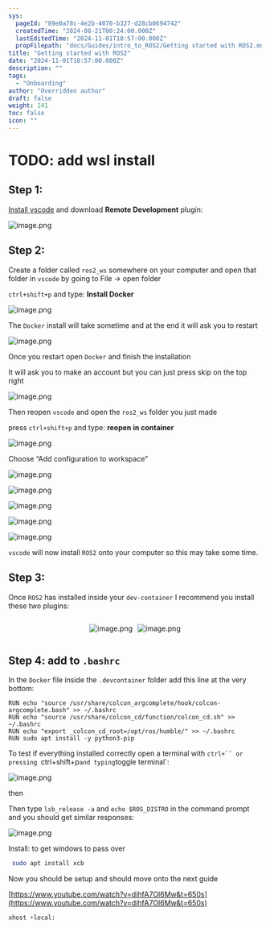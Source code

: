 ```yaml
---
sys:
  pageId: "89e0a78c-4e2b-4070-b327-d28cb0694742"
  createdTime: "2024-08-21T00:24:00.000Z"
  lastEditedTime: "2024-11-01T18:57:00.000Z"
  propFilepath: "docs/Guides/intro_to_ROS2/Getting started with ROS2.md"
title: "Getting started with ROS2"
date: "2024-11-01T18:57:00.000Z"
description: ""
tags:
  - "Onboarding"
author: "Overridden author"
draft: false
weight: 141
toc: false
icon: ""
---
```


# TODO: add wsl install

## Step 1:

[Install vscode](https://code.visualstudio.com/download) and download **Remote Development** plugin:

![image.png](https://prod-files-secure.s3.us-west-2.amazonaws.com/d518164a-d88e-44d1-a4ee-3adb3bd8bce0/efb52993-1881-4a40-b95e-6f020334f022/image.png?X-Amz-Algorithm=AWS4-HMAC-SHA256&X-Amz-Content-Sha256=UNSIGNED-PAYLOAD&X-Amz-Credential=ASIAZI2LB466U3CMP5PT%2F20250217%2Fus-west-2%2Fs3%2Faws4_request&X-Amz-Date=20250217T121420Z&X-Amz-Expires=3600&X-Amz-Security-Token=IQoJb3JpZ2luX2VjEEwaCXVzLXdlc3QtMiJIMEYCIQDFK0nkkwPZugOtxqeyqnxtHx0KMbLC3vMucNBLwfNdkQIhAJgGTyBMRBOp4kzb1wqhWwcaWyx3x6vK7N0CNh%2BEK2JfKv8DCHUQABoMNjM3NDIzMTgzODA1IgzndrkLZFBWaVpMmr0q3AOx8ytXm7zP%2FGuUkv0L4nU8UxW3cihaKs4B5v14Db9p4WdMCr9WpzYLfSmjJxoxQSqpDDg%2FX8vPSNdCfzmVkgJjtl%2BzVZ7rZk%2BXdXeiQz3RMF5XHl%2BRzX%2BQlqROffJ9NuoRuokchvXcxajI9XMLOyCozvHIb6YFontwbmc5WEI8iV9SDBg%2BYFsLRDh1K662kO3ofh6zzErdEs2M9aWq7lz1gGdlWPZsSUuVNrvXg4f2W%2F3FkF0p9IdsO%2B6Czc5aizKPlcZm0DURBv5I%2BD8%2FejLKzA3k95XvdUAnyO3%2FvqmQyGPP1EMy7RAs2L6haLz8ypB6tXP9SPfje8Cqtb7XgMOocCXPBeNjcPoxksX2iik%2FNmVTsvgj3GYfmitsz1yP1suSi55fO4uRIPpRIHY5glSmz0oD0COXyq2fiWUXbqKtxI8cO0f6I9pTZFxhZJ9R3SrvhE6HTfz9WJWHdFxW%2F2A0WjkXyUdMSsNEp%2BLTFW1CKIsMfGrHWrbZE4dYPUC7J1BK7PJKrUSUfPm0KYXLRTD6lJ4nj8133MzrvaU%2FQiXrEE5wFDTHRqqhT4cwCZJ9oIQre5rORLtsbF3DdS66qbtVzfO5rV5%2Bcx4RhhLDawRcuOGEKD%2F4xgn6lvJEtzCFv8y9BjqkAXcGdefAKoNqY1c61p3RP61N%2Bh6EEKnngscsnbKtEoUjUfsTyfSbu9qT63YlIYqbDEAiNh%2BJmL3bnyCxnr20tx3JKUPdBt%2BnkaJAaFn2DDJyX720%2BH9XAua0Z%2Bs0NnhdlFNFm0mdyECo3hPVV004Gv7f0mHws4unHCGfu6q7phBi3dxEeB6iqA6mAGOosYJfCj80nYr0I2uJrhU4XKaevMjTaBLJ&X-Amz-Signature=52dc6a207eeddcff0054e895d00f45e95fce3f777a2764e841b3dcef3c4f030c&X-Amz-SignedHeaders=host&x-id=GetObject)

## Step 2:

Create a folder called `ros2_ws` somewhere on your computer and open that folder in `vscode` by going to File → open folder 

`ctrl+shift+p` and type: **Install Docker**

![image.png](https://prod-files-secure.s3.us-west-2.amazonaws.com/d518164a-d88e-44d1-a4ee-3adb3bd8bce0/2269dc0e-1cd5-47ff-bceb-c04ad9b2eab0/image.png?X-Amz-Algorithm=AWS4-HMAC-SHA256&X-Amz-Content-Sha256=UNSIGNED-PAYLOAD&X-Amz-Credential=ASIAZI2LB466U3CMP5PT%2F20250217%2Fus-west-2%2Fs3%2Faws4_request&X-Amz-Date=20250217T121420Z&X-Amz-Expires=3600&X-Amz-Security-Token=IQoJb3JpZ2luX2VjEEwaCXVzLXdlc3QtMiJIMEYCIQDFK0nkkwPZugOtxqeyqnxtHx0KMbLC3vMucNBLwfNdkQIhAJgGTyBMRBOp4kzb1wqhWwcaWyx3x6vK7N0CNh%2BEK2JfKv8DCHUQABoMNjM3NDIzMTgzODA1IgzndrkLZFBWaVpMmr0q3AOx8ytXm7zP%2FGuUkv0L4nU8UxW3cihaKs4B5v14Db9p4WdMCr9WpzYLfSmjJxoxQSqpDDg%2FX8vPSNdCfzmVkgJjtl%2BzVZ7rZk%2BXdXeiQz3RMF5XHl%2BRzX%2BQlqROffJ9NuoRuokchvXcxajI9XMLOyCozvHIb6YFontwbmc5WEI8iV9SDBg%2BYFsLRDh1K662kO3ofh6zzErdEs2M9aWq7lz1gGdlWPZsSUuVNrvXg4f2W%2F3FkF0p9IdsO%2B6Czc5aizKPlcZm0DURBv5I%2BD8%2FejLKzA3k95XvdUAnyO3%2FvqmQyGPP1EMy7RAs2L6haLz8ypB6tXP9SPfje8Cqtb7XgMOocCXPBeNjcPoxksX2iik%2FNmVTsvgj3GYfmitsz1yP1suSi55fO4uRIPpRIHY5glSmz0oD0COXyq2fiWUXbqKtxI8cO0f6I9pTZFxhZJ9R3SrvhE6HTfz9WJWHdFxW%2F2A0WjkXyUdMSsNEp%2BLTFW1CKIsMfGrHWrbZE4dYPUC7J1BK7PJKrUSUfPm0KYXLRTD6lJ4nj8133MzrvaU%2FQiXrEE5wFDTHRqqhT4cwCZJ9oIQre5rORLtsbF3DdS66qbtVzfO5rV5%2Bcx4RhhLDawRcuOGEKD%2F4xgn6lvJEtzCFv8y9BjqkAXcGdefAKoNqY1c61p3RP61N%2Bh6EEKnngscsnbKtEoUjUfsTyfSbu9qT63YlIYqbDEAiNh%2BJmL3bnyCxnr20tx3JKUPdBt%2BnkaJAaFn2DDJyX720%2BH9XAua0Z%2Bs0NnhdlFNFm0mdyECo3hPVV004Gv7f0mHws4unHCGfu6q7phBi3dxEeB6iqA6mAGOosYJfCj80nYr0I2uJrhU4XKaevMjTaBLJ&X-Amz-Signature=71e671f0a812f5b3d2bc6e5ed6b55768ae287e264710963769cd2008946f5fbf&X-Amz-SignedHeaders=host&x-id=GetObject)

The `Docker` install will take sometime and at the end it will ask you to restart

![image.png](https://prod-files-secure.s3.us-west-2.amazonaws.com/d518164a-d88e-44d1-a4ee-3adb3bd8bce0/ed233f78-be33-4b1f-b89c-9c346c0e961e/image.png?X-Amz-Algorithm=AWS4-HMAC-SHA256&X-Amz-Content-Sha256=UNSIGNED-PAYLOAD&X-Amz-Credential=ASIAZI2LB466U3CMP5PT%2F20250217%2Fus-west-2%2Fs3%2Faws4_request&X-Amz-Date=20250217T121420Z&X-Amz-Expires=3600&X-Amz-Security-Token=IQoJb3JpZ2luX2VjEEwaCXVzLXdlc3QtMiJIMEYCIQDFK0nkkwPZugOtxqeyqnxtHx0KMbLC3vMucNBLwfNdkQIhAJgGTyBMRBOp4kzb1wqhWwcaWyx3x6vK7N0CNh%2BEK2JfKv8DCHUQABoMNjM3NDIzMTgzODA1IgzndrkLZFBWaVpMmr0q3AOx8ytXm7zP%2FGuUkv0L4nU8UxW3cihaKs4B5v14Db9p4WdMCr9WpzYLfSmjJxoxQSqpDDg%2FX8vPSNdCfzmVkgJjtl%2BzVZ7rZk%2BXdXeiQz3RMF5XHl%2BRzX%2BQlqROffJ9NuoRuokchvXcxajI9XMLOyCozvHIb6YFontwbmc5WEI8iV9SDBg%2BYFsLRDh1K662kO3ofh6zzErdEs2M9aWq7lz1gGdlWPZsSUuVNrvXg4f2W%2F3FkF0p9IdsO%2B6Czc5aizKPlcZm0DURBv5I%2BD8%2FejLKzA3k95XvdUAnyO3%2FvqmQyGPP1EMy7RAs2L6haLz8ypB6tXP9SPfje8Cqtb7XgMOocCXPBeNjcPoxksX2iik%2FNmVTsvgj3GYfmitsz1yP1suSi55fO4uRIPpRIHY5glSmz0oD0COXyq2fiWUXbqKtxI8cO0f6I9pTZFxhZJ9R3SrvhE6HTfz9WJWHdFxW%2F2A0WjkXyUdMSsNEp%2BLTFW1CKIsMfGrHWrbZE4dYPUC7J1BK7PJKrUSUfPm0KYXLRTD6lJ4nj8133MzrvaU%2FQiXrEE5wFDTHRqqhT4cwCZJ9oIQre5rORLtsbF3DdS66qbtVzfO5rV5%2Bcx4RhhLDawRcuOGEKD%2F4xgn6lvJEtzCFv8y9BjqkAXcGdefAKoNqY1c61p3RP61N%2Bh6EEKnngscsnbKtEoUjUfsTyfSbu9qT63YlIYqbDEAiNh%2BJmL3bnyCxnr20tx3JKUPdBt%2BnkaJAaFn2DDJyX720%2BH9XAua0Z%2Bs0NnhdlFNFm0mdyECo3hPVV004Gv7f0mHws4unHCGfu6q7phBi3dxEeB6iqA6mAGOosYJfCj80nYr0I2uJrhU4XKaevMjTaBLJ&X-Amz-Signature=a29db22a98386e3c25d62075f3b9e4943d2d8f30051dff8f77c36ce54642b701&X-Amz-SignedHeaders=host&x-id=GetObject)

Once you restart open `Docker` and finish the installation

It will ask you to make an account but you can just press skip on the top right

![image.png](https://prod-files-secure.s3.us-west-2.amazonaws.com/d518164a-d88e-44d1-a4ee-3adb3bd8bce0/21010ad9-1659-4fd9-9f59-9932a09b2a3d/image.png?X-Amz-Algorithm=AWS4-HMAC-SHA256&X-Amz-Content-Sha256=UNSIGNED-PAYLOAD&X-Amz-Credential=ASIAZI2LB466U3CMP5PT%2F20250217%2Fus-west-2%2Fs3%2Faws4_request&X-Amz-Date=20250217T121420Z&X-Amz-Expires=3600&X-Amz-Security-Token=IQoJb3JpZ2luX2VjEEwaCXVzLXdlc3QtMiJIMEYCIQDFK0nkkwPZugOtxqeyqnxtHx0KMbLC3vMucNBLwfNdkQIhAJgGTyBMRBOp4kzb1wqhWwcaWyx3x6vK7N0CNh%2BEK2JfKv8DCHUQABoMNjM3NDIzMTgzODA1IgzndrkLZFBWaVpMmr0q3AOx8ytXm7zP%2FGuUkv0L4nU8UxW3cihaKs4B5v14Db9p4WdMCr9WpzYLfSmjJxoxQSqpDDg%2FX8vPSNdCfzmVkgJjtl%2BzVZ7rZk%2BXdXeiQz3RMF5XHl%2BRzX%2BQlqROffJ9NuoRuokchvXcxajI9XMLOyCozvHIb6YFontwbmc5WEI8iV9SDBg%2BYFsLRDh1K662kO3ofh6zzErdEs2M9aWq7lz1gGdlWPZsSUuVNrvXg4f2W%2F3FkF0p9IdsO%2B6Czc5aizKPlcZm0DURBv5I%2BD8%2FejLKzA3k95XvdUAnyO3%2FvqmQyGPP1EMy7RAs2L6haLz8ypB6tXP9SPfje8Cqtb7XgMOocCXPBeNjcPoxksX2iik%2FNmVTsvgj3GYfmitsz1yP1suSi55fO4uRIPpRIHY5glSmz0oD0COXyq2fiWUXbqKtxI8cO0f6I9pTZFxhZJ9R3SrvhE6HTfz9WJWHdFxW%2F2A0WjkXyUdMSsNEp%2BLTFW1CKIsMfGrHWrbZE4dYPUC7J1BK7PJKrUSUfPm0KYXLRTD6lJ4nj8133MzrvaU%2FQiXrEE5wFDTHRqqhT4cwCZJ9oIQre5rORLtsbF3DdS66qbtVzfO5rV5%2Bcx4RhhLDawRcuOGEKD%2F4xgn6lvJEtzCFv8y9BjqkAXcGdefAKoNqY1c61p3RP61N%2Bh6EEKnngscsnbKtEoUjUfsTyfSbu9qT63YlIYqbDEAiNh%2BJmL3bnyCxnr20tx3JKUPdBt%2BnkaJAaFn2DDJyX720%2BH9XAua0Z%2Bs0NnhdlFNFm0mdyECo3hPVV004Gv7f0mHws4unHCGfu6q7phBi3dxEeB6iqA6mAGOosYJfCj80nYr0I2uJrhU4XKaevMjTaBLJ&X-Amz-Signature=9d13321ca7c33f51c956ddf69470f46f53b381d8f7bc101c6f29fdc330307872&X-Amz-SignedHeaders=host&x-id=GetObject)

Then reopen `vscode` and open the `ros2_ws` folder you just made

press `ctrl+shift+p` and type: **reopen in container**

![image.png](https://prod-files-secure.s3.us-west-2.amazonaws.com/d518164a-d88e-44d1-a4ee-3adb3bd8bce0/4e93b8c2-41ad-488c-8095-c74205196118/image.png?X-Amz-Algorithm=AWS4-HMAC-SHA256&X-Amz-Content-Sha256=UNSIGNED-PAYLOAD&X-Amz-Credential=ASIAZI2LB466U3CMP5PT%2F20250217%2Fus-west-2%2Fs3%2Faws4_request&X-Amz-Date=20250217T121420Z&X-Amz-Expires=3600&X-Amz-Security-Token=IQoJb3JpZ2luX2VjEEwaCXVzLXdlc3QtMiJIMEYCIQDFK0nkkwPZugOtxqeyqnxtHx0KMbLC3vMucNBLwfNdkQIhAJgGTyBMRBOp4kzb1wqhWwcaWyx3x6vK7N0CNh%2BEK2JfKv8DCHUQABoMNjM3NDIzMTgzODA1IgzndrkLZFBWaVpMmr0q3AOx8ytXm7zP%2FGuUkv0L4nU8UxW3cihaKs4B5v14Db9p4WdMCr9WpzYLfSmjJxoxQSqpDDg%2FX8vPSNdCfzmVkgJjtl%2BzVZ7rZk%2BXdXeiQz3RMF5XHl%2BRzX%2BQlqROffJ9NuoRuokchvXcxajI9XMLOyCozvHIb6YFontwbmc5WEI8iV9SDBg%2BYFsLRDh1K662kO3ofh6zzErdEs2M9aWq7lz1gGdlWPZsSUuVNrvXg4f2W%2F3FkF0p9IdsO%2B6Czc5aizKPlcZm0DURBv5I%2BD8%2FejLKzA3k95XvdUAnyO3%2FvqmQyGPP1EMy7RAs2L6haLz8ypB6tXP9SPfje8Cqtb7XgMOocCXPBeNjcPoxksX2iik%2FNmVTsvgj3GYfmitsz1yP1suSi55fO4uRIPpRIHY5glSmz0oD0COXyq2fiWUXbqKtxI8cO0f6I9pTZFxhZJ9R3SrvhE6HTfz9WJWHdFxW%2F2A0WjkXyUdMSsNEp%2BLTFW1CKIsMfGrHWrbZE4dYPUC7J1BK7PJKrUSUfPm0KYXLRTD6lJ4nj8133MzrvaU%2FQiXrEE5wFDTHRqqhT4cwCZJ9oIQre5rORLtsbF3DdS66qbtVzfO5rV5%2Bcx4RhhLDawRcuOGEKD%2F4xgn6lvJEtzCFv8y9BjqkAXcGdefAKoNqY1c61p3RP61N%2Bh6EEKnngscsnbKtEoUjUfsTyfSbu9qT63YlIYqbDEAiNh%2BJmL3bnyCxnr20tx3JKUPdBt%2BnkaJAaFn2DDJyX720%2BH9XAua0Z%2Bs0NnhdlFNFm0mdyECo3hPVV004Gv7f0mHws4unHCGfu6q7phBi3dxEeB6iqA6mAGOosYJfCj80nYr0I2uJrhU4XKaevMjTaBLJ&X-Amz-Signature=ee63d12047913facb960d98137d500686e0bcc37cd995f8dea1efd9c38feca49&X-Amz-SignedHeaders=host&x-id=GetObject)

Choose “Add configuration to workspace”

![image.png](https://prod-files-secure.s3.us-west-2.amazonaws.com/d518164a-d88e-44d1-a4ee-3adb3bd8bce0/9560b282-5060-4989-ba37-97e7b2c22476/image.png?X-Amz-Algorithm=AWS4-HMAC-SHA256&X-Amz-Content-Sha256=UNSIGNED-PAYLOAD&X-Amz-Credential=ASIAZI2LB466U3CMP5PT%2F20250217%2Fus-west-2%2Fs3%2Faws4_request&X-Amz-Date=20250217T121420Z&X-Amz-Expires=3600&X-Amz-Security-Token=IQoJb3JpZ2luX2VjEEwaCXVzLXdlc3QtMiJIMEYCIQDFK0nkkwPZugOtxqeyqnxtHx0KMbLC3vMucNBLwfNdkQIhAJgGTyBMRBOp4kzb1wqhWwcaWyx3x6vK7N0CNh%2BEK2JfKv8DCHUQABoMNjM3NDIzMTgzODA1IgzndrkLZFBWaVpMmr0q3AOx8ytXm7zP%2FGuUkv0L4nU8UxW3cihaKs4B5v14Db9p4WdMCr9WpzYLfSmjJxoxQSqpDDg%2FX8vPSNdCfzmVkgJjtl%2BzVZ7rZk%2BXdXeiQz3RMF5XHl%2BRzX%2BQlqROffJ9NuoRuokchvXcxajI9XMLOyCozvHIb6YFontwbmc5WEI8iV9SDBg%2BYFsLRDh1K662kO3ofh6zzErdEs2M9aWq7lz1gGdlWPZsSUuVNrvXg4f2W%2F3FkF0p9IdsO%2B6Czc5aizKPlcZm0DURBv5I%2BD8%2FejLKzA3k95XvdUAnyO3%2FvqmQyGPP1EMy7RAs2L6haLz8ypB6tXP9SPfje8Cqtb7XgMOocCXPBeNjcPoxksX2iik%2FNmVTsvgj3GYfmitsz1yP1suSi55fO4uRIPpRIHY5glSmz0oD0COXyq2fiWUXbqKtxI8cO0f6I9pTZFxhZJ9R3SrvhE6HTfz9WJWHdFxW%2F2A0WjkXyUdMSsNEp%2BLTFW1CKIsMfGrHWrbZE4dYPUC7J1BK7PJKrUSUfPm0KYXLRTD6lJ4nj8133MzrvaU%2FQiXrEE5wFDTHRqqhT4cwCZJ9oIQre5rORLtsbF3DdS66qbtVzfO5rV5%2Bcx4RhhLDawRcuOGEKD%2F4xgn6lvJEtzCFv8y9BjqkAXcGdefAKoNqY1c61p3RP61N%2Bh6EEKnngscsnbKtEoUjUfsTyfSbu9qT63YlIYqbDEAiNh%2BJmL3bnyCxnr20tx3JKUPdBt%2BnkaJAaFn2DDJyX720%2BH9XAua0Z%2Bs0NnhdlFNFm0mdyECo3hPVV004Gv7f0mHws4unHCGfu6q7phBi3dxEeB6iqA6mAGOosYJfCj80nYr0I2uJrhU4XKaevMjTaBLJ&X-Amz-Signature=850b1c32a4d86325ac3a7c27ae898daa1d50dbfc974562ea4b36a2c230a6752b&X-Amz-SignedHeaders=host&x-id=GetObject)

![image.png](https://prod-files-secure.s3.us-west-2.amazonaws.com/d518164a-d88e-44d1-a4ee-3adb3bd8bce0/2ee63f81-886b-48e8-a553-dc6e5eac99e4/image.png?X-Amz-Algorithm=AWS4-HMAC-SHA256&X-Amz-Content-Sha256=UNSIGNED-PAYLOAD&X-Amz-Credential=ASIAZI2LB466U3CMP5PT%2F20250217%2Fus-west-2%2Fs3%2Faws4_request&X-Amz-Date=20250217T121420Z&X-Amz-Expires=3600&X-Amz-Security-Token=IQoJb3JpZ2luX2VjEEwaCXVzLXdlc3QtMiJIMEYCIQDFK0nkkwPZugOtxqeyqnxtHx0KMbLC3vMucNBLwfNdkQIhAJgGTyBMRBOp4kzb1wqhWwcaWyx3x6vK7N0CNh%2BEK2JfKv8DCHUQABoMNjM3NDIzMTgzODA1IgzndrkLZFBWaVpMmr0q3AOx8ytXm7zP%2FGuUkv0L4nU8UxW3cihaKs4B5v14Db9p4WdMCr9WpzYLfSmjJxoxQSqpDDg%2FX8vPSNdCfzmVkgJjtl%2BzVZ7rZk%2BXdXeiQz3RMF5XHl%2BRzX%2BQlqROffJ9NuoRuokchvXcxajI9XMLOyCozvHIb6YFontwbmc5WEI8iV9SDBg%2BYFsLRDh1K662kO3ofh6zzErdEs2M9aWq7lz1gGdlWPZsSUuVNrvXg4f2W%2F3FkF0p9IdsO%2B6Czc5aizKPlcZm0DURBv5I%2BD8%2FejLKzA3k95XvdUAnyO3%2FvqmQyGPP1EMy7RAs2L6haLz8ypB6tXP9SPfje8Cqtb7XgMOocCXPBeNjcPoxksX2iik%2FNmVTsvgj3GYfmitsz1yP1suSi55fO4uRIPpRIHY5glSmz0oD0COXyq2fiWUXbqKtxI8cO0f6I9pTZFxhZJ9R3SrvhE6HTfz9WJWHdFxW%2F2A0WjkXyUdMSsNEp%2BLTFW1CKIsMfGrHWrbZE4dYPUC7J1BK7PJKrUSUfPm0KYXLRTD6lJ4nj8133MzrvaU%2FQiXrEE5wFDTHRqqhT4cwCZJ9oIQre5rORLtsbF3DdS66qbtVzfO5rV5%2Bcx4RhhLDawRcuOGEKD%2F4xgn6lvJEtzCFv8y9BjqkAXcGdefAKoNqY1c61p3RP61N%2Bh6EEKnngscsnbKtEoUjUfsTyfSbu9qT63YlIYqbDEAiNh%2BJmL3bnyCxnr20tx3JKUPdBt%2BnkaJAaFn2DDJyX720%2BH9XAua0Z%2Bs0NnhdlFNFm0mdyECo3hPVV004Gv7f0mHws4unHCGfu6q7phBi3dxEeB6iqA6mAGOosYJfCj80nYr0I2uJrhU4XKaevMjTaBLJ&X-Amz-Signature=bc550694d656479eae3cc85c38674d7691fa40ee3503024c0ab0f7450d3b0c3f&X-Amz-SignedHeaders=host&x-id=GetObject)

![image.png](https://prod-files-secure.s3.us-west-2.amazonaws.com/d518164a-d88e-44d1-a4ee-3adb3bd8bce0/ae1580b2-b048-407e-aed9-b584224a7a04/image.png?X-Amz-Algorithm=AWS4-HMAC-SHA256&X-Amz-Content-Sha256=UNSIGNED-PAYLOAD&X-Amz-Credential=ASIAZI2LB466U3CMP5PT%2F20250217%2Fus-west-2%2Fs3%2Faws4_request&X-Amz-Date=20250217T121420Z&X-Amz-Expires=3600&X-Amz-Security-Token=IQoJb3JpZ2luX2VjEEwaCXVzLXdlc3QtMiJIMEYCIQDFK0nkkwPZugOtxqeyqnxtHx0KMbLC3vMucNBLwfNdkQIhAJgGTyBMRBOp4kzb1wqhWwcaWyx3x6vK7N0CNh%2BEK2JfKv8DCHUQABoMNjM3NDIzMTgzODA1IgzndrkLZFBWaVpMmr0q3AOx8ytXm7zP%2FGuUkv0L4nU8UxW3cihaKs4B5v14Db9p4WdMCr9WpzYLfSmjJxoxQSqpDDg%2FX8vPSNdCfzmVkgJjtl%2BzVZ7rZk%2BXdXeiQz3RMF5XHl%2BRzX%2BQlqROffJ9NuoRuokchvXcxajI9XMLOyCozvHIb6YFontwbmc5WEI8iV9SDBg%2BYFsLRDh1K662kO3ofh6zzErdEs2M9aWq7lz1gGdlWPZsSUuVNrvXg4f2W%2F3FkF0p9IdsO%2B6Czc5aizKPlcZm0DURBv5I%2BD8%2FejLKzA3k95XvdUAnyO3%2FvqmQyGPP1EMy7RAs2L6haLz8ypB6tXP9SPfje8Cqtb7XgMOocCXPBeNjcPoxksX2iik%2FNmVTsvgj3GYfmitsz1yP1suSi55fO4uRIPpRIHY5glSmz0oD0COXyq2fiWUXbqKtxI8cO0f6I9pTZFxhZJ9R3SrvhE6HTfz9WJWHdFxW%2F2A0WjkXyUdMSsNEp%2BLTFW1CKIsMfGrHWrbZE4dYPUC7J1BK7PJKrUSUfPm0KYXLRTD6lJ4nj8133MzrvaU%2FQiXrEE5wFDTHRqqhT4cwCZJ9oIQre5rORLtsbF3DdS66qbtVzfO5rV5%2Bcx4RhhLDawRcuOGEKD%2F4xgn6lvJEtzCFv8y9BjqkAXcGdefAKoNqY1c61p3RP61N%2Bh6EEKnngscsnbKtEoUjUfsTyfSbu9qT63YlIYqbDEAiNh%2BJmL3bnyCxnr20tx3JKUPdBt%2BnkaJAaFn2DDJyX720%2BH9XAua0Z%2Bs0NnhdlFNFm0mdyECo3hPVV004Gv7f0mHws4unHCGfu6q7phBi3dxEeB6iqA6mAGOosYJfCj80nYr0I2uJrhU4XKaevMjTaBLJ&X-Amz-Signature=1944727b85b3e3793bbe963a8db8cedcadcb4b55cf35e8d2106938907e98960e&X-Amz-SignedHeaders=host&x-id=GetObject)

![image.png](https://prod-files-secure.s3.us-west-2.amazonaws.com/d518164a-d88e-44d1-a4ee-3adb3bd8bce0/53255b28-f75e-430f-b9e3-c0ac8577e42b/image.png?X-Amz-Algorithm=AWS4-HMAC-SHA256&X-Amz-Content-Sha256=UNSIGNED-PAYLOAD&X-Amz-Credential=ASIAZI2LB466U3CMP5PT%2F20250217%2Fus-west-2%2Fs3%2Faws4_request&X-Amz-Date=20250217T121420Z&X-Amz-Expires=3600&X-Amz-Security-Token=IQoJb3JpZ2luX2VjEEwaCXVzLXdlc3QtMiJIMEYCIQDFK0nkkwPZugOtxqeyqnxtHx0KMbLC3vMucNBLwfNdkQIhAJgGTyBMRBOp4kzb1wqhWwcaWyx3x6vK7N0CNh%2BEK2JfKv8DCHUQABoMNjM3NDIzMTgzODA1IgzndrkLZFBWaVpMmr0q3AOx8ytXm7zP%2FGuUkv0L4nU8UxW3cihaKs4B5v14Db9p4WdMCr9WpzYLfSmjJxoxQSqpDDg%2FX8vPSNdCfzmVkgJjtl%2BzVZ7rZk%2BXdXeiQz3RMF5XHl%2BRzX%2BQlqROffJ9NuoRuokchvXcxajI9XMLOyCozvHIb6YFontwbmc5WEI8iV9SDBg%2BYFsLRDh1K662kO3ofh6zzErdEs2M9aWq7lz1gGdlWPZsSUuVNrvXg4f2W%2F3FkF0p9IdsO%2B6Czc5aizKPlcZm0DURBv5I%2BD8%2FejLKzA3k95XvdUAnyO3%2FvqmQyGPP1EMy7RAs2L6haLz8ypB6tXP9SPfje8Cqtb7XgMOocCXPBeNjcPoxksX2iik%2FNmVTsvgj3GYfmitsz1yP1suSi55fO4uRIPpRIHY5glSmz0oD0COXyq2fiWUXbqKtxI8cO0f6I9pTZFxhZJ9R3SrvhE6HTfz9WJWHdFxW%2F2A0WjkXyUdMSsNEp%2BLTFW1CKIsMfGrHWrbZE4dYPUC7J1BK7PJKrUSUfPm0KYXLRTD6lJ4nj8133MzrvaU%2FQiXrEE5wFDTHRqqhT4cwCZJ9oIQre5rORLtsbF3DdS66qbtVzfO5rV5%2Bcx4RhhLDawRcuOGEKD%2F4xgn6lvJEtzCFv8y9BjqkAXcGdefAKoNqY1c61p3RP61N%2Bh6EEKnngscsnbKtEoUjUfsTyfSbu9qT63YlIYqbDEAiNh%2BJmL3bnyCxnr20tx3JKUPdBt%2BnkaJAaFn2DDJyX720%2BH9XAua0Z%2Bs0NnhdlFNFm0mdyECo3hPVV004Gv7f0mHws4unHCGfu6q7phBi3dxEeB6iqA6mAGOosYJfCj80nYr0I2uJrhU4XKaevMjTaBLJ&X-Amz-Signature=5e1a9d207b79088b80978daa843545c928a9e0b12d7cc9c1c4bb2f8f9a87dc52&X-Amz-SignedHeaders=host&x-id=GetObject)

![image.png](https://prod-files-secure.s3.us-west-2.amazonaws.com/d518164a-d88e-44d1-a4ee-3adb3bd8bce0/7c562767-5af9-4ffb-97d1-327bcdf4ee00/image.png?X-Amz-Algorithm=AWS4-HMAC-SHA256&X-Amz-Content-Sha256=UNSIGNED-PAYLOAD&X-Amz-Credential=ASIAZI2LB466U3CMP5PT%2F20250217%2Fus-west-2%2Fs3%2Faws4_request&X-Amz-Date=20250217T121420Z&X-Amz-Expires=3600&X-Amz-Security-Token=IQoJb3JpZ2luX2VjEEwaCXVzLXdlc3QtMiJIMEYCIQDFK0nkkwPZugOtxqeyqnxtHx0KMbLC3vMucNBLwfNdkQIhAJgGTyBMRBOp4kzb1wqhWwcaWyx3x6vK7N0CNh%2BEK2JfKv8DCHUQABoMNjM3NDIzMTgzODA1IgzndrkLZFBWaVpMmr0q3AOx8ytXm7zP%2FGuUkv0L4nU8UxW3cihaKs4B5v14Db9p4WdMCr9WpzYLfSmjJxoxQSqpDDg%2FX8vPSNdCfzmVkgJjtl%2BzVZ7rZk%2BXdXeiQz3RMF5XHl%2BRzX%2BQlqROffJ9NuoRuokchvXcxajI9XMLOyCozvHIb6YFontwbmc5WEI8iV9SDBg%2BYFsLRDh1K662kO3ofh6zzErdEs2M9aWq7lz1gGdlWPZsSUuVNrvXg4f2W%2F3FkF0p9IdsO%2B6Czc5aizKPlcZm0DURBv5I%2BD8%2FejLKzA3k95XvdUAnyO3%2FvqmQyGPP1EMy7RAs2L6haLz8ypB6tXP9SPfje8Cqtb7XgMOocCXPBeNjcPoxksX2iik%2FNmVTsvgj3GYfmitsz1yP1suSi55fO4uRIPpRIHY5glSmz0oD0COXyq2fiWUXbqKtxI8cO0f6I9pTZFxhZJ9R3SrvhE6HTfz9WJWHdFxW%2F2A0WjkXyUdMSsNEp%2BLTFW1CKIsMfGrHWrbZE4dYPUC7J1BK7PJKrUSUfPm0KYXLRTD6lJ4nj8133MzrvaU%2FQiXrEE5wFDTHRqqhT4cwCZJ9oIQre5rORLtsbF3DdS66qbtVzfO5rV5%2Bcx4RhhLDawRcuOGEKD%2F4xgn6lvJEtzCFv8y9BjqkAXcGdefAKoNqY1c61p3RP61N%2Bh6EEKnngscsnbKtEoUjUfsTyfSbu9qT63YlIYqbDEAiNh%2BJmL3bnyCxnr20tx3JKUPdBt%2BnkaJAaFn2DDJyX720%2BH9XAua0Z%2Bs0NnhdlFNFm0mdyECo3hPVV004Gv7f0mHws4unHCGfu6q7phBi3dxEeB6iqA6mAGOosYJfCj80nYr0I2uJrhU4XKaevMjTaBLJ&X-Amz-Signature=88f0b53dca2697e0d0e7c210de9da51faccdb37e17abc1fa147abee520e059a3&X-Amz-SignedHeaders=host&x-id=GetObject)

`vscode` will now install `ROS2` onto your computer so this may take some time.

## Step 3:

Once `ROS2` has installed inside your `dev-container` I recommend you install these two plugins:

<div style="display: flex;flex-direction: row; column-gap:10px; max-width: 630px;justify-content: center;">
<div>

![image.png](https://prod-files-secure.s3.us-west-2.amazonaws.com/d518164a-d88e-44d1-a4ee-3adb3bd8bce0/3fc3d550-5a54-4ba1-ba6b-faa01cdb7369/image.png?X-Amz-Algorithm=AWS4-HMAC-SHA256&X-Amz-Content-Sha256=UNSIGNED-PAYLOAD&X-Amz-Credential=ASIAZI2LB4665CAPVKZV%2F20250217%2Fus-west-2%2Fs3%2Faws4_request&X-Amz-Date=20250217T121422Z&X-Amz-Expires=3600&X-Amz-Security-Token=IQoJb3JpZ2luX2VjEEwaCXVzLXdlc3QtMiJHMEUCIQD1QABNVh7m%2BBEX9EBPJ6H5eveWDIl0ID9Sa%2FbHcfHNXgIgI7%2FuWgWqT1BDUf7iYdtBPZKlrEVcM1Z2Vi%2BOZuoIofMq%2FwMIdRAAGgw2Mzc0MjMxODM4MDUiDDBKaPfpQsXV%2FD6J3CrcA%2FertSHUeyw5MouVpoFwG8nYDfWQQ4VDOQ7xF0WZSwUheojVttnwuq%2BjEnuTgmqo7P%2F%2BM0QajFdyZdT%2BlX9arrIoOqm0PE2Vq2LqGeX3AhHmZxUoFkLsI7pifUGrvDPsSBt5oj4LfavAAjpitGyRgVZb6bxAgdqvc81MxjQ5CIpvaXrTjqaqTFenItPr41IpLCNA2uZm4K1PvWXsz7PG455qscyDpfySm0AkaR%2BZqSBK3JXc74hUEJKeVcgAJLgzi3ZEATea4EVXismoJnJ%2BDTzcdDDFGP213rWx2rdBfUK1iY%2FShOw4QaHp9%2FPWSGEzsVa0b2EbXMK6fsH0bAl2BEvm1NRMvI1pV%2BqxPmSH16dFs1Lq8RGkePgOORSJuUi%2BM9V31P6oQHlaVxP7b%2Fyn42vmaRicQHW5iOJRLOHkr%2F7nl4bTTdirvkk5jWxCGOc0cU37Yvb%2B668RarHwS5BvZFxwM0bS%2Bvglh2JVKUvyLZeoJC8ryGvCWTkcDMCPlmPfzOnGx5WJwN8a9wi7v6YFr1SuzYMIe0JVFGqAu1yu6R12eAEjuTKsts3f6myAlhLwQWRAqZbG53Gj3zQh6dujdIu%2Fk146v94ZYB%2FM4difz1WFiGeAm4zIPg3rpmMcMK6%2BzL0GOqUBqVfyz672W0ZNn%2FzRUxi%2FaXbBqS3S9yGgVhnXuXP7vDYMuh1wWFCT%2F7BQ%2F8AfjKuDsIxwCuqqjfisMjue6no6uXqji4skhh5quwlRuTFPw9Rt5pdlZL%2BF9IAwp36pyJrxBVjf06CpyPa8hLJUo5d7AmAlNoNswnOqzSMD8ZNFflJOinZI9ptCSRoYnacMrgYvWkiMBumSzGk%2F3hPBknaEcAfSy3QG&X-Amz-Signature=a0fa0782c9283f1b4db1350efd185d818c609b8c7477877af9e5f01d67690b76&X-Amz-SignedHeaders=host&x-id=GetObject)

</div>
<div>

![image.png](https://prod-files-secure.s3.us-west-2.amazonaws.com/d518164a-d88e-44d1-a4ee-3adb3bd8bce0/d994cc66-13c2-4093-a5a3-f84cf4601a82/image.png?X-Amz-Algorithm=AWS4-HMAC-SHA256&X-Amz-Content-Sha256=UNSIGNED-PAYLOAD&X-Amz-Credential=ASIAZI2LB466SR6DBD43%2F20250217%2Fus-west-2%2Fs3%2Faws4_request&X-Amz-Date=20250217T121423Z&X-Amz-Expires=3600&X-Amz-Security-Token=IQoJb3JpZ2luX2VjEEwaCXVzLXdlc3QtMiJHMEUCIQCxsSZCphZB5ItRFq9cgcFP1V5sncTxK%2B1xVo5v9xxYQgIgD42UNGxQ3ed0Zg7koX7tZhVdnInBYYXUdN%2FBj2binA4q%2FwMIdRAAGgw2Mzc0MjMxODM4MDUiDJoqhHKOd2dMcmHezyrcAzU84dOlI4wEObbNR8%2F%2B2LW4xgA2lIxg%2FrO0bae6%2Bk3MNhdweq2iUKPeChDCrhT9coC45OpasoaOfQFunOyuUbbqacobcR1JusLuJoiavcJbNQEmMdsrN34bAV%2BTsUVf9h8hVq2fZNC42Nw4hsPlUbkbOl31zd2U1ThMIXDF1L6Snv%2BRiXqOiPn44gOCVVFtqJ4hkN5QhcSLBpJfOqxFKig0fgVelRrIch9gcS4jksC6aMkKAg%2BDfsChwZ383EACB1%2FPF8YJ29y3w6%2BtJln3aEKZp0SFZk0zozJvyXYhxr0zRR5n8aBX2SPAOFcEmyFqnLWELvoQucsxk1wIhFbSDQ83mFZNftNscZNnl3oVCtPhDErLFeqlxb2X%2BPNek%2B0%2FDkNTniwFuFlLQ6vt3%2FuDtXoaXMpRH9padswb1LVnjxSI1GJJOUCzyqn8x7xe7D5gZ3%2Fq1itjgy0HvpRrG8qOR9rAoVZuqMJXrdsuWuPtt0KTUBs2C9ELtD5sPZnr557IXeV%2FgWCKYKkNH5jleC6IbIXw2rBTrcJMuAWfN57NFWc0x%2FVQl4mRPtKtRiXDZjmkdwpGigUAHuANkbghqnFWpLsXdII%2Fh34o%2BAiDNKalIhvyPk5zDMKWuYadHXSGMPW%2BzL0GOqUBqq69r4uzycM7e0LAY0G1L0PmgwJ1f3sjR4M6aK1Js3XwS7V7L6shf7jGP4Jt6lIJCsGOVDPmawyy%2Blp5LBPdJjcqzyLRG5DQGijSSAM9xUOaDfkZNh5wCytpjhWqcb44pZUbJRhC08iT4TIDknBwmgAozZWcbgN2eCxmLBmu%2FTaJETodDUwe1QUOuWXLjZVxIxTi4TYkl2VjH1Z3Yf4p%2FcpQ0PPX&X-Amz-Signature=9d82c19f91c6efadf910b9624bf37b4bcd581dd998fbce4e7ef41d3cfad498e5&X-Amz-SignedHeaders=host&x-id=GetObject)

</div>
</div>

## Step 4: add to `.bashrc`

In the `Docker` file inside the `.devcontainer` folder add this line at the very bottom: 

```docker
RUN echo "source /usr/share/colcon_argcomplete/hook/colcon-argcomplete.bash" >> ~/.bashrc
RUN echo "source /usr/share/colcon_cd/function/colcon_cd.sh" >> ~/.bashrc
RUN echo "export _colcon_cd_root=/opt/ros/humble/" >> ~/.bashrc
RUN sudo apt install -y python3-pip 
```

To test if everything installed correctly open a terminal with `ctrl+`` or pressing `ctrl+shift+p` and typing `toggle terminal`:

![image.png](https://prod-files-secure.s3.us-west-2.amazonaws.com/d518164a-d88e-44d1-a4ee-3adb3bd8bce0/6a4943d8-b04e-4c02-9a58-775f3384d1a5/image.png?X-Amz-Algorithm=AWS4-HMAC-SHA256&X-Amz-Content-Sha256=UNSIGNED-PAYLOAD&X-Amz-Credential=ASIAZI2LB466U3CMP5PT%2F20250217%2Fus-west-2%2Fs3%2Faws4_request&X-Amz-Date=20250217T121420Z&X-Amz-Expires=3600&X-Amz-Security-Token=IQoJb3JpZ2luX2VjEEwaCXVzLXdlc3QtMiJIMEYCIQDFK0nkkwPZugOtxqeyqnxtHx0KMbLC3vMucNBLwfNdkQIhAJgGTyBMRBOp4kzb1wqhWwcaWyx3x6vK7N0CNh%2BEK2JfKv8DCHUQABoMNjM3NDIzMTgzODA1IgzndrkLZFBWaVpMmr0q3AOx8ytXm7zP%2FGuUkv0L4nU8UxW3cihaKs4B5v14Db9p4WdMCr9WpzYLfSmjJxoxQSqpDDg%2FX8vPSNdCfzmVkgJjtl%2BzVZ7rZk%2BXdXeiQz3RMF5XHl%2BRzX%2BQlqROffJ9NuoRuokchvXcxajI9XMLOyCozvHIb6YFontwbmc5WEI8iV9SDBg%2BYFsLRDh1K662kO3ofh6zzErdEs2M9aWq7lz1gGdlWPZsSUuVNrvXg4f2W%2F3FkF0p9IdsO%2B6Czc5aizKPlcZm0DURBv5I%2BD8%2FejLKzA3k95XvdUAnyO3%2FvqmQyGPP1EMy7RAs2L6haLz8ypB6tXP9SPfje8Cqtb7XgMOocCXPBeNjcPoxksX2iik%2FNmVTsvgj3GYfmitsz1yP1suSi55fO4uRIPpRIHY5glSmz0oD0COXyq2fiWUXbqKtxI8cO0f6I9pTZFxhZJ9R3SrvhE6HTfz9WJWHdFxW%2F2A0WjkXyUdMSsNEp%2BLTFW1CKIsMfGrHWrbZE4dYPUC7J1BK7PJKrUSUfPm0KYXLRTD6lJ4nj8133MzrvaU%2FQiXrEE5wFDTHRqqhT4cwCZJ9oIQre5rORLtsbF3DdS66qbtVzfO5rV5%2Bcx4RhhLDawRcuOGEKD%2F4xgn6lvJEtzCFv8y9BjqkAXcGdefAKoNqY1c61p3RP61N%2Bh6EEKnngscsnbKtEoUjUfsTyfSbu9qT63YlIYqbDEAiNh%2BJmL3bnyCxnr20tx3JKUPdBt%2BnkaJAaFn2DDJyX720%2BH9XAua0Z%2Bs0NnhdlFNFm0mdyECo3hPVV004Gv7f0mHws4unHCGfu6q7phBi3dxEeB6iqA6mAGOosYJfCj80nYr0I2uJrhU4XKaevMjTaBLJ&X-Amz-Signature=282d68aaa69049a5786ae396fe314fd8a972b0a378280981377f31867392818a&X-Amz-SignedHeaders=host&x-id=GetObject)

then 

Then type `lsb_release -a` and `echo $ROS_DISTRO` in the command prompt and you should get similar responses:

![image.png](https://prod-files-secure.s3.us-west-2.amazonaws.com/d518164a-d88e-44d1-a4ee-3adb3bd8bce0/3e635dec-a805-4e85-8b9e-d000e5b71a4e/image.png?X-Amz-Algorithm=AWS4-HMAC-SHA256&X-Amz-Content-Sha256=UNSIGNED-PAYLOAD&X-Amz-Credential=ASIAZI2LB466U3CMP5PT%2F20250217%2Fus-west-2%2Fs3%2Faws4_request&X-Amz-Date=20250217T121420Z&X-Amz-Expires=3600&X-Amz-Security-Token=IQoJb3JpZ2luX2VjEEwaCXVzLXdlc3QtMiJIMEYCIQDFK0nkkwPZugOtxqeyqnxtHx0KMbLC3vMucNBLwfNdkQIhAJgGTyBMRBOp4kzb1wqhWwcaWyx3x6vK7N0CNh%2BEK2JfKv8DCHUQABoMNjM3NDIzMTgzODA1IgzndrkLZFBWaVpMmr0q3AOx8ytXm7zP%2FGuUkv0L4nU8UxW3cihaKs4B5v14Db9p4WdMCr9WpzYLfSmjJxoxQSqpDDg%2FX8vPSNdCfzmVkgJjtl%2BzVZ7rZk%2BXdXeiQz3RMF5XHl%2BRzX%2BQlqROffJ9NuoRuokchvXcxajI9XMLOyCozvHIb6YFontwbmc5WEI8iV9SDBg%2BYFsLRDh1K662kO3ofh6zzErdEs2M9aWq7lz1gGdlWPZsSUuVNrvXg4f2W%2F3FkF0p9IdsO%2B6Czc5aizKPlcZm0DURBv5I%2BD8%2FejLKzA3k95XvdUAnyO3%2FvqmQyGPP1EMy7RAs2L6haLz8ypB6tXP9SPfje8Cqtb7XgMOocCXPBeNjcPoxksX2iik%2FNmVTsvgj3GYfmitsz1yP1suSi55fO4uRIPpRIHY5glSmz0oD0COXyq2fiWUXbqKtxI8cO0f6I9pTZFxhZJ9R3SrvhE6HTfz9WJWHdFxW%2F2A0WjkXyUdMSsNEp%2BLTFW1CKIsMfGrHWrbZE4dYPUC7J1BK7PJKrUSUfPm0KYXLRTD6lJ4nj8133MzrvaU%2FQiXrEE5wFDTHRqqhT4cwCZJ9oIQre5rORLtsbF3DdS66qbtVzfO5rV5%2Bcx4RhhLDawRcuOGEKD%2F4xgn6lvJEtzCFv8y9BjqkAXcGdefAKoNqY1c61p3RP61N%2Bh6EEKnngscsnbKtEoUjUfsTyfSbu9qT63YlIYqbDEAiNh%2BJmL3bnyCxnr20tx3JKUPdBt%2BnkaJAaFn2DDJyX720%2BH9XAua0Z%2Bs0NnhdlFNFm0mdyECo3hPVV004Gv7f0mHws4unHCGfu6q7phBi3dxEeB6iqA6mAGOosYJfCj80nYr0I2uJrhU4XKaevMjTaBLJ&X-Amz-Signature=9027ecb77a7b0440dadfbd66561b02b430bb92ffdaf16fac8614b69cd2f47999&X-Amz-SignedHeaders=host&x-id=GetObject)

Install:  to get windows to pass over

```bash
 sudo apt install xcb
```

Now you should be setup and should move onto the next guide 

[https://www.youtube.com/watch?v=dihfA7Ol6Mw&t=650s](https://www.youtube.com/watch?v=dihfA7Ol6Mw&t=650s)

```python
xhost +local:
```

